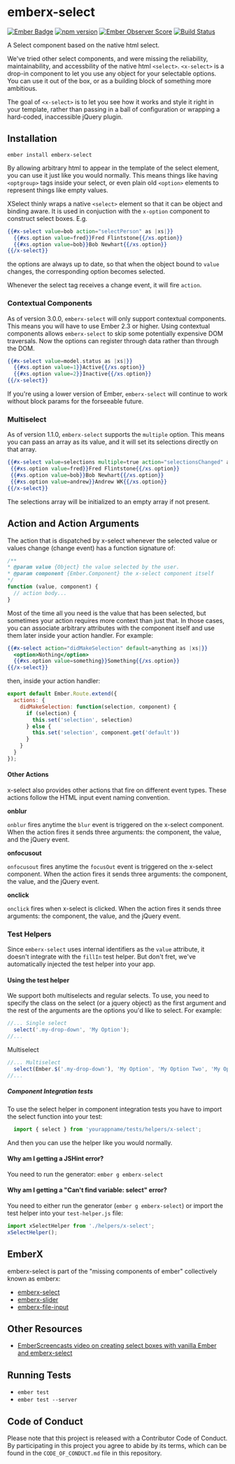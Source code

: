 # emberx-select
[![Ember Badge](https://embadge.io/b/7.svg)](https://embadge.io/badges/7)
[![npm version](https://badge.fury.io/js/emberx-select.svg)](http://badge.fury.io/js/emberx-select)
[![Ember Observer Score](http://emberobserver.com/badges/emberx-select.svg)](http://emberobserver.com/addons/emberx-select)
[![Build Status](https://travis-ci.org/thefrontside/emberx-select.svg?branch=master)](https://travis-ci.org/thefrontside/emberx-select)

A Select component based on the native html select.

We've tried other select components, and were missing the reliability,
maintainability, and accessbility of the native html `<select>`.
`<x-select>` is a drop-in component to let you use any
object for your selectable options. You can use it out of the box, or
as a building block of something more ambitious.

The goal of `<x-select>` is to let you see how it works and style it
right in your template, rather than passing in a ball of configuration
or wrapping a hard-coded, inaccessible jQuery plugin.


## Installation

```
ember install emberx-select
```

By allowing arbitrary html to appear in the template of the select
element, you can use it just like you would normally. This means
things like having `<optgroup>` tags inside your select, or even plain
old `<option>` elements to represent things like empty values.

XSelect thinly wraps a native `<select>` element so that it can be object
and binding aware. It is used in conjuction with the `x-option`
component to construct select boxes. E.g.

```handlebars
{{#x-select value=bob action="selectPerson" as |xs|}}
  {{#xs.option value=fred}}Fred Flintstone{{/xs.option}}
  {{#xs.option value=bob}}Bob Newhart{{/xs.option}}
{{/x-select}}
```

the options are always up to date, so that when the object bound to
`value` changes, the corresponding option becomes selected.

Whenever the select tag receives a change event, it will fire
`action`.


### Contextual Components

As of version 3.0.0, `emberx-select` will only support contextual
components. This means you will have to use Ember 2.3 or higher. Using
contextual components allows `emberx-select` to skip some
potentially expensive DOM traversals. Now the options can register
through data rather than through the DOM.

```handlebars
{{#x-select value=model.status as |xs|}}
  {{#xs.option value=1}}Active{{/xs.option}}
  {{#xs.option value=2}}Inactive{{/xs.option}}
{{/x-select}}
```

If you're using a lower version of Ember, `emberx-select` will continue
to work without block params for the forseeable future.

### Multiselect

As of version 1.1.0, `emberx-select` supports the `multiple`
option. This means you can pass an array as its value, and it will set
its selections directly on that array.

```handlebars
{{#x-select value=selections multiple=true action="selectionsChanged" as |xs|}}
 {{#xs.option value=fred}}Fred Flintstone{{/xs.option}}
 {{#xs.option value=bob}}Bob Newhart{{/xs.option}}
 {{#xs.option value=andrew}}Andrew WK{{/xs.option}}
{{/x-select}}
```

The selections array will be initialized to an empty array if not present.

## Action and Action Arguments

The action that is dispatched by x-select whenever the selected value or values
change (change event) has a function signature of:

```js
/**
* @param value {Object} the value selected by the user.
* @param component {Ember.Component} the x-select component itself
*/
function (value, component) {
  // action body...
}
```

Most of the time all you need is the value that has been selected, but
sometimes your action requires more context than just that. In those
cases, you can associate arbitrary attributes with the component
itself and use them later inside your action handler.  For example:

```handlebars
{{#x-select action="didMakeSelection" default=anything as |xs|}}
  <option>Nothing</option>
  {{#xs.option value=something}}Something{{/xs.option}}
{{/x-select}}
```
then, inside your action handler:

```js
export default Ember.Route.extend({
  actions: {
    didMakeSelection: function(selection, component) {
      if (selection) {
        this.set('selection', selection)
      } else {
        this.set('selection', component.get('default'))
      }
    }
  }
});
```

#### Other Actions

x-select also provides other actions that fire on different event
types. These actions follow the HTML input event naming convention.

**onblur**

`onblur` fires anytime the `blur` event is triggered on the x-select
component. When the action fires it sends three arguments: the
component, the value, and the jQuery event.

**onfocusout**

`onfocusout` fires anytime the `focusOut` event is triggered on the x-select
component. When the action fires it sends three arguments: the
component, the value, and the jQuery event.

**onclick**

`onclick` fires when x-select is clicked. When the action fires it
sends three arguments: the component, the value, and the jQuery event.

### Test Helpers

Since `emberx-select` uses internal identifiers as the `value` attribute, it
doesn't integrate with the `fillIn` test helper. But don't fret, we've automatically
injected the test helper into your app.

#### Using the test helper

We support both multiselects and regular selects. To use, you
need to specify the class on the select (or a jquery object) as the
first argument and the rest of the arguments are the options you'd
like to select. For example:

```js
//... Single select
  select('.my-drop-down', 'My Option');
//...
```

Multiselect
```js
//... Multiselect
  select(Ember.$('.my-drop-down'), 'My Option', 'My Option Two', 'My Option Three');
//...
```

##### Component Integration tests

To use the select helper in component integration
tests you have to import the select function into your test:

``` javascript
  import { select } from 'yourappname/tests/helpers/x-select';
```

And then you can use the helper like you would normally.


#### Why am I getting a JSHint error?

You need to run the generator: `ember g emberx-select`

#### Why am I getting a "Can't find variable: select" error?

You need to either run the generator (`ember g emberx-select`) or import the test helper into your
`test-helper.js` file:

```js
import xSelectHelper from './helpers/x-select';
xSelectHelper();
```

## EmberX

emberx-select is part of the "missing components of ember" collectively
known as emberx:

* [emberx-select](https://github.com/thefrontside/emberx-select)
* [emberx-slider](https://github.com/thefrontside/emberx-slider)
* [emberx-file-input](https://github.com/thefrontside/emberx-file-input)

## Other Resources

* [EmberScreencasts video on creating select boxes with vanilla Ember and emberx-select](https://www.emberscreencasts.com/posts/54-select-boxes-in-ember-20)

## Running Tests

* `ember test`
* `ember test --server`


## Code of Conduct
Please note that this project is released with a Contributor Code of
Conduct. By participating in this project you agree to abide by its
terms, which can be found in the `CODE_OF_CONDUCT.md` file in this
repository.
